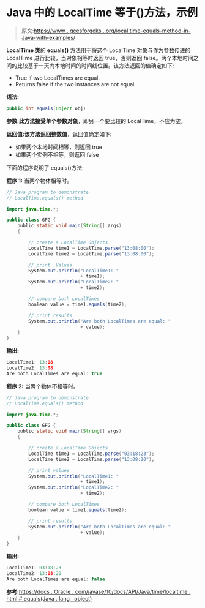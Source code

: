 # Java 中的 LocalTime 等于()方法，示例

> 原文:[https://www . geesforgeks . org/local time-equals-method-in-Java-with-examples/](https://www.geeksforgeeks.org/localtime-equals-method-in-java-with-examples/)

**LocalTime 类**的 **equals()** 方法用于将这个 LocalTime 对象与作为参数传递的 LocalTime 进行比较，当对象相等时返回 true，否则返回 false。两个本地时间之间的比较基于一天内本地时间的时间线位置。该方法返回的值确定如下:

*   True if two LocalTimes are equal.
*   Returns false if the two instances are not equal.

**语法:**

```java
public int equals(Object obj)

```

**参数:**此方法接受单个参数**对象**，即另一个要比较的 LocalTime，不应为空。

**返回值:**该方法返回**整数值**，返回值确定如下:

*   如果两个本地时间相等，则返回 true
*   如果两个实例不相等，则返回 false

下面的程序说明了 equals()方法:

**程序 1:** 当两个物体相等时。

```java
// Java program to demonstrate
// LocalTime.equals() method

import java.time.*;

public class GFG {
    public static void main(String[] args)
    {

        // create a LocalTime Objects
        LocalTime time1 = LocalTime.parse("13:08:00");
        LocalTime time2 = LocalTime.parse("13:08:00");

        // print  Values
        System.out.println("LocalTime1: "
                           + time1);
        System.out.println("LocalTime2: "
                           + time2);

        // compare both LocalTimes
        boolean value = time1.equals(time2);

        // print results
        System.out.println("Are both LocalTimes are equal: "
                           + value);
    }
}
```

**输出:**

```java
LocalTime1: 13:08
LocalTime2: 13:08
Are both LocalTimes are equal: true

```

**程序 2:** 当两个物体不相等时。

```java
// Java program to demonstrate
// LocalTime.equals() method

import java.time.*;

public class GFG {
    public static void main(String[] args)
    {

        // create a LocalTime Objects
        LocalTime time1 = LocalTime.parse("03:18:23");
        LocalTime time2 = LocalTime.parse("13:08:20");

        // print values
        System.out.println("LocalTime1: "
                           + time1);
        System.out.println("LocalTime2: "
                           + time2);

        // compare both LocalTimes
        boolean value = time1.equals(time2);

        // print results
        System.out.println("Are both LocalTimes are equal: "
                           + value);
    }
}
```

**输出:**

```java
LocalTime1: 03:18:23
LocalTime2: 13:08:20
Are both LocalTimes are equal: false

```

**参考:**[https://docs . Oracle . com/javase/10/docs/API/Java/time/localtime . html # equals(Java . lang . object)](https://docs.oracle.com/javase/10/docs/api/java/time/LocalTime.html#equals(java.lang.Object))